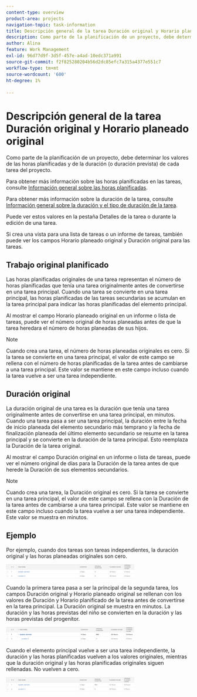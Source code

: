 ```yaml
---
content-type: overview
product-area: projects
navigation-topic: task-information
title: Descripción general de la tarea Duración original y Horario planeado original
description: Como parte de la planificación de un proyecto, debe determinar los valores de las horas planificadas y de la duración (o duración prevista) de cada tarea del proyecto.
author: Alina
feature: Work Management
exl-id: 96d77d9f-3d5f-457e-a4ad-10edc371a991
source-git-commit: f2f825280204b56d2dc85efc7a315a4377e551c7
workflow-type: tm+mt
source-wordcount: '600'
ht-degree: 1%

---
```


# Descripción general de la tarea Duración original y Horario planeado original

Como parte de la planificación de un proyecto, debe determinar los valores de las horas planificadas y de la duración (o duración prevista) de cada tarea del proyecto.

Para obtener más información sobre las horas planificadas en las tareas, consulte [Información general sobre las horas planificadas](../../../manage-work/tasks/task-information/planned-hours.md).

Para obtener más información sobre la duración de la tarea, consulte [Información general sobre la duración y el tipo de duración de la tarea](../../../manage-work/tasks/taskdurtn/task-duration-and-duration-type.md).

Puede ver estos valores en la pestaña Detalles de la tarea o durante la edición de una tarea.

Si crea una vista para una lista de tareas o un informe de tareas, también puede ver los campos Horario planeado original y Duración original para las tareas.

## Trabajo original planificado

Las horas planificadas originales de una tarea representan el número de horas planificadas que tenía una tarea originalmente antes de convertirse en una tarea principal. Cuando una tarea se convierte en una tarea principal, las horas planificadas de las tareas secundarias se acumulan en la tarea principal para indicar las horas planificadas del elemento principal.

Al mostrar el campo Horario planeado original en un informe o lista de tareas, puede ver el número original de horas planeadas antes de que la tarea heredara el número de horas planeadas de sus hijos.

>[!NOTE]
>
>Cuando crea una tarea, el número de horas planeadas originales es cero. Si la tarea se convierte en una tarea principal, el valor de este campo se rellena con el número de horas planificadas de la tarea antes de cambiarse a una tarea principal. Este valor se mantiene en este campo incluso cuando la tarea vuelve a ser una tarea independiente.

## Duración original

La duración original de una tarea es la duración que tenía una tarea originalmente antes de convertirse en una tarea principal, en minutos. Cuando una tarea pasa a ser una tarea principal, la duración entre la fecha de inicio planeada del elemento secundario más temprano y la fecha de finalización planeada del último elemento secundario se resume en la tarea principal y se convierte en la duración de la tarea principal. Esto reemplaza la Duración de la tarea original.

Al mostrar el campo Duración original en un informe o lista de tareas, puede ver el número original de días para la Duración de la tarea antes de que herede la Duración de sus elementos secundarios.

>[!NOTE]
>
>Cuando crea una tarea, la Duración original es cero. Si la tarea se convierte en una tarea principal, el valor de este campo se rellena con la Duración de la tarea antes de cambiarse a una tarea principal. Este valor se mantiene en este campo incluso cuando la tarea vuelve a ser una tarea independiente. Este valor se muestra en minutos.

## Ejemplo

Por ejemplo, cuando dos tareas son tareas independientes, la duración original y las horas planeadas originales son cero.

![original_scheduled_hours_and_duration_without_parent.png](assets/original-planned-hours-and-duration-without-parent-350x38.png)

Cuando la primera tarea pasa a ser la principal de la segunda tarea, los campos Duración original y Horario planeado original se rellenan con los valores de Duración y Horario planificado de la tarea antes de convertirse en la tarea principal. La Duración original se muestra en minutos. La duración y las horas previstas del niño se convierten en la duración y las horas previstas del progenitor.

![original_and_scheduled_hours_with_a_parent_task.png](assets/original-and-planned-hours-with-a-parent-task-350x38.png)

Cuando el elemento principal vuelve a ser una tarea independiente, la duración y las horas planificadas vuelven a los valores originales, mientras que la duración original y las horas planificadas originales siguen rellenadas. No vuelven a cero.

![original_duration_and_scheduled_hours_after_reversal_of_a_parent.png](assets/original-duration-and-planned-hours-after-reversal-of-a-parent-350x39.png)
